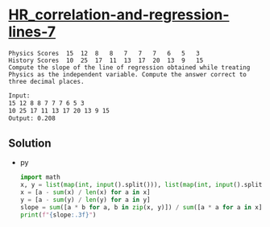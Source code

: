 # [HR_correlation-and-regression-lines-7](https://www.hackerrank.com/challenges/correlation-and-regression-lines-7)

```en
Physics Scores  15  12  8   8   7   7   7   6   5   3
History Scores  10  25  17  11  13  17  20  13  9   15
Compute the slope of the line of regression obtained while treating Physics as the independent variable. Compute the answer correct to three decimal places.
```

```txt
Input:
15 12 8 8 7 7 7 6 5 3
10 25 17 11 13 17 20 13 9 15
Output: 0.208
```

## Solution

* py

  ```py
  import math
  x, y = list(map(int, input().split())), list(map(int, input().split()))
  x = [a - sum(x) / len(x) for a in x]
  y = [a - sum(y) / len(y) for a in y]
  slope = sum([a * b for a, b in zip(x, y)]) / sum([a * a for a in x])
  print(f"{slope:.3f}")
  ```
